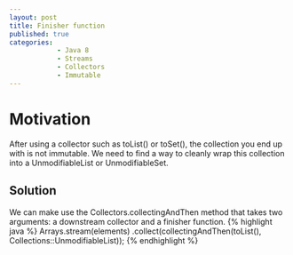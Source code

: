 ```yaml
---
layout: post
title: Finisher function
published: true
categories:
            - Java 8
            - Streams
            - Collectors
            - Immutable
---
```


# Motivation
After using a collector such as toList() or toSet(), the collection you end up with is not immutable. We need to find a way to
cleanly wrap this collection into a UnmodifiableList or UnmodifiableSet.

## Solution
We can make use the Collectors.collectingAndThen method that takes two arguments: a downstream collector and a finisher function.
{% highlight java %}
Arrays.stream(elements)
      .collect(collectingAndThen(toList(), Collections::UnmodifiableList));
{% endhighlight %}
